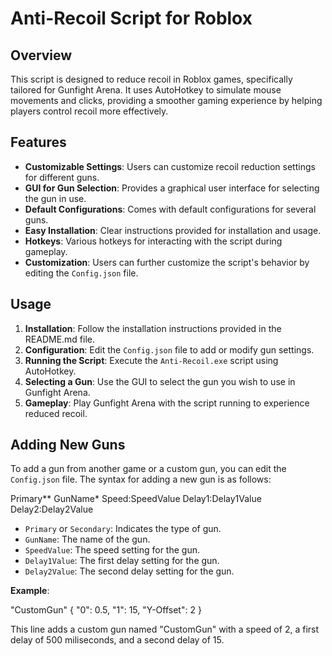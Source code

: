# Anti-Recoil Script for Roblox

## Overview

This script is designed to reduce recoil in Roblox games, specifically tailored for Gunfight Arena. It uses AutoHotkey to simulate mouse movements and clicks, providing a smoother gaming experience by helping players control recoil more effectively.

## Features

- **Customizable Settings**: Users can customize recoil reduction settings for different guns.
- **GUI for Gun Selection**: Provides a graphical user interface for selecting the gun in use.
- **Default Configurations**: Comes with default configurations for several guns.
- **Easy Installation**: Clear instructions provided for installation and usage.
- **Hotkeys**: Various hotkeys for interacting with the script during gameplay.
- **Customization**: Users can further customize the script's behavior by editing the `Config.json` file.

## Usage

1. **Installation**: Follow the installation instructions provided in the README.md file.
2. **Configuration**: Edit the `Config.json` file to add or modify gun settings.
3. **Running the Script**: Execute the `Anti-Recoil.exe` script using AutoHotkey.
4. **Selecting a Gun**: Use the GUI to select the gun you wish to use in Gunfight Arena.
5. **Gameplay**: Play Gunfight Arena with the script running to experience reduced recoil.

## Adding New Guns

To add a gun from another game or a custom gun, you can edit the `Config.json` file. The syntax for adding a new gun is as follows:

Primary** GunName* Speed:SpeedValue Delay1:Delay1Value Delay2:Delay2Value

- `Primary` or `Secondary`: Indicates the type of gun.
- `GunName`: The name of the gun.
- `SpeedValue`: The speed setting for the gun.
- `Delay1Value`: The first delay setting for the gun.
- `Delay2Value`: The second delay setting for the gun.

**Example**:

"CustomGun" {
    "0": 0.5,
    "1": 15,
    "Y-Offset": 2
}

This line adds a custom gun named "CustomGun" with a speed of 2, a first delay of 500 miliseconds, and a second delay of 15.